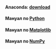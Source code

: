 #### Anaconda: [download](https://www.anaconda.com/download/) 
#### Мануал по [Python](http://pythontutor.ru/) 
#### Мануал по [Matplotlib](https://matplotlib.org/users/pyplot_tutorial.html)
#### Мануал по [NumPy](https://pythonworld.ru/numpy)
